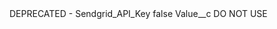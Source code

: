 <?xml version="1.0" encoding="UTF-8"?>
<CustomMetadata xmlns="http://soap.sforce.com/2006/04/metadata" xmlns:xsi="http://www.w3.org/2001/XMLSchema-instance" xmlns:xsd="http://www.w3.org/2001/XMLSchema">
    <label>DEPRECATED - Sendgrid_API_Key</label>
    <protected>false</protected>
    <values>
        <field>Value__c</field>
        <value xsi:type="xsd:string">DO NOT USE</value>
    </values>
</CustomMetadata>
